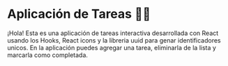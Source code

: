 # Aplicación de Tareas 👨‍💻

¡Hola! Esta es una aplicación de tareas interactiva desarrollada con React usando los Hooks, React icons y la libreria uuid para genar identificadores unicos. En la aplicación puedes agregar una tarea, eliminarla de la lista y marcarla como completada.
